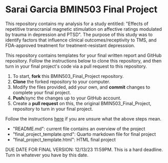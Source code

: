 # Sarai Garcia BMIN503 Final Project

This repository contains my analysis for a study entitled: "Effects of repetitive transcranial magnetic stimulation on affective ratings modulated by trauma in depression and PTSD". The purpose of this study was to identify factors that influence clinical outcomes/receptivity to TMS, and FDA-approved treatment for treatment-resistant depresssion. 
 
This repository contains templates for your final written report and GitHub repository. Follow the instructions below to clone this repository, and then turn in your final project's code via a pull request to this repository.

1. To start, **fork** this BMIN503_Final_Project repository.
1. **Clone** the forked repository to your computer.
1. Modify the files provided, add your own, and **commit** changes to complete your final project.
1. **Push**/sync the changes up to your GitHub account.
1. Create a **pull request** on this, the original BMIN503_Final_Project, repository to turn in your final project.


Follow the instructions [here][forking] if you are unsure what the above steps mean.

- "README.md": current file contains an overview of the project
- "final_project_template.qmd": Quarto markdown file for final project
- "final_project_template.html": HTML final project

DUE DATE FOR FINAL VERSION: 12/13/23 11:59PM. This is a hard deadline. Turn in whatever you have by this date.


<!-- Links -->
[forking]: https://guides.github.com/activities/forking/


